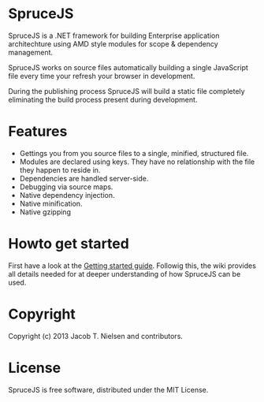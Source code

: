 SpruceJS
========

SpruceJS is a .NET framework for building Enterprise application architechture using AMD style modules
for scope & dependency management.

SpruceJS works on source files automatically building a single JavaScript file every time your refresh your browser 
in development.

During the publishing process SpruceJS will build a static file completely eliminating the build process present 
during development.


Features
========
* Gettings you from you source files to a single, minified, structured file.
* Modules are declared using keys. They have no relationship with the file they happen to reside in.
* Dependencies are handled server-side.
* Debugging via source maps.
* Native dependency injection.
* Native minification.
* Native gzipping


Howto get started
===============
First have a look at the [Getting started guide](https://github.com/whoknewdk/SpruceJS/wiki/Getting-started). Followig this, the wiki provides all details needed for at deeper
understanding of how SpruceJS can be used.


Copyright
=========
Copyright (c) 2013 Jacob T. Nielsen and contributors.


License
=======

SpruceJS is free software, distributed under the MIT License.
